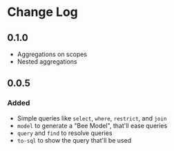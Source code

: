 # Change Log

## 0.1.0
- Aggregations on scopes
- Nested aggregations

## 0.0.5
### Added
- Simple queries like `select`, `where`, `restrict`, and `join`
- `model` to generate a "Bee Model", that'll ease queries
- `query` and `find` to resolve queries
- `to-sql` to show the query that'll be used
